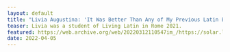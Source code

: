 ```yaml
---
layout: default
title: "Livia Augustina: 'It Was Better Than Any of My Previous Latin Experiences!'"
teaser: Livia was a student of Living Latin in Rome 2021. 
featured: https://web.archive.org/web/20220312110547im_/https://solar.lowtechmagazine.com/dithers/warmwaterzak.png
date: 2022-04-05
---
```

